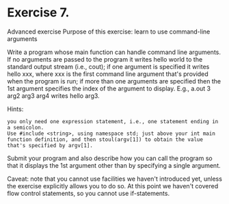 # Exercise 7.
Advanced exercise
Purpose of this exercise: learn to use command-line arguments

Write a program whose main function can handle command line arguments. If no arguments are passed to the program it writes hello world to the standard output stream (i.e., cout); if one argument is specified it writes hello xxx, where xxx is the first command line argument that's provided when the program is run; if more than one arguments are specified then the 1st argument specifies the index of the argument to display. E.g., a.out 3 arg2 arg3 arg4 writes hello arg3.

Hints:

    you only need one expression statement, i.e., one statement ending in a semicolon.
    Use #include <string>, using namespace std; just above your int main function definition, and then stoul(argv[1]) to obtain the value that's specified by argv[1]. 

Submit your program and also describe how you can call the program so that it displays the 1st argument other than by specifying a single argument.

Caveat: note that you cannot use facilities we haven't introduced yet, unless the exercise explicitly allows you to do so. At this point we haven't covered flow control statements, so you cannot use if-statements.




